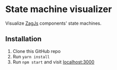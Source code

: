 # State machine visualizer 

Visualize [ZagJs](https://zagjs.com) components' state machines.

## Installation

1. Clone this GitHub repo
1. Run `yarn install`
1. Run `npm start` and visit [localhost:3000](https://localhost:3000)
